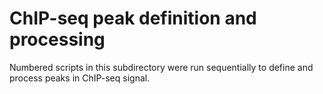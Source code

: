 # ChIP-seq peak definition and processing

Numbered scripts in this subdirectory were run sequentially to define and process peaks in ChIP-seq signal.
